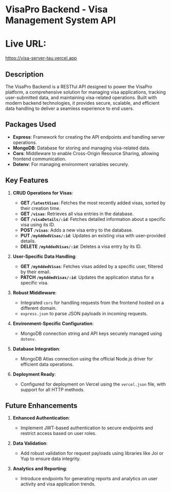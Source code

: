 # VisaPro Backend - Visa Management System API

# Live URL:

https://visa-server-tau.vercel.app

## Description

The VisaPro Backend is a RESTful API designed to power the VisaPro platform, a comprehensive solution for managing visa applications, tracking user-submitted data, and maintaining visa-related operations. Built with modern backend technologies, it provides secure, scalable, and efficient data handling to deliver a seamless experience to end users.

## Packages Used

- **Express**: Framework for creating the API endpoints and handling server operations.
- **MongoDB**: Database for storing and managing visa-related data.
- **Cors**: Middleware to enable Cross-Origin Resource Sharing, allowing frontend communication.
- **Dotenv**: For managing environment variables securely.

## Key Features

1. **CRUD Operations for Visas**:
   - **GET `/latestVisas`**: Fetches the most recently added visas, sorted by their creation time.
   - **GET `/visas`**: Retrieves all visa entries in the database.
   - **GET `/visaDetails/:id`**: Fetches detailed information about a specific visa using its ID.
   - **POST `/visas`**: Adds a new visa entry to the database.
   - **PUT `/myAddedVisas/:id`**: Updates an existing visa with user-provided details.
   - **DELETE `/myAddedVisas/:id`**: Deletes a visa entry by its ID.

2. **User-Specific Data Handling**:
   - **GET `/myAddedVisas`**: Fetches visas added by a specific user, filtered by their email.
   - **PATCH `/myAddedVisas/:id`**: Updates the application status for a specific visa.

3. **Robust Middleware**:
   - Integrated `cors` for handling requests from the frontend hosted on a different domain.
   - `express.json` to parse JSON payloads in incoming requests.

4. **Environment-Specific Configuration**:
   - MongoDB connection string and API keys securely managed using `dotenv`.

5. **Database Integration**:
   - MongoDB Atlas connection using the official Node.js driver for efficient data operations.

6. **Deployment Ready**:
   - Configured for deployment on Vercel using the `vercel.json` file, with support for all HTTP methods.

## Future Enhancements

1. **Enhanced Authentication**:
   - Implement JWT-based authentication to secure endpoints and restrict access based on user roles.

2. **Data Validation**:
   - Add robust validation for request payloads using libraries like Joi or Yup to ensure data integrity.

3. **Analytics and Reporting**:
   - Introduce endpoints for generating reports and analytics on user activity and visa application trends.

